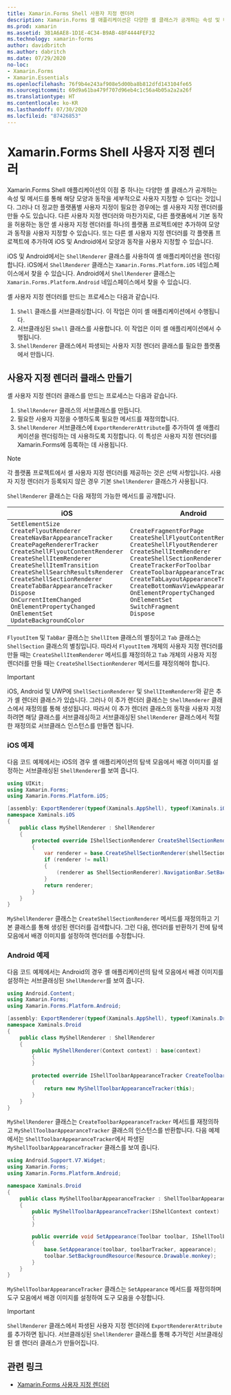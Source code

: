 ```yaml
---
title: Xamarin.Forms Shell 사용자 지정 렌더러
description: Xamarin.Forms 셸 애플리케이션은 다양한 셸 클래스가 공개하는 속성 및 메서드를 통해 세부적으로 사용자 지정할 수 있습니다. 그러나 더 정교한 플랫폼별 사용자 지정이 필요한 경우에는 셸 사용자 지정 렌더러를 만들 수도 있습니다.
ms.prod: xamarin
ms.assetid: 3B1A6AE8-1D1E-4C34-B9AB-48F4444FEF32
ms.technology: xamarin-forms
author: davidbritch
ms.author: dabritch
ms.date: 07/29/2020
no-loc:
- Xamarin.Forms
- Xamarin.Essentials
ms.openlocfilehash: 76f9b4e243af908e5d00ba8b812dfd143104fe65
ms.sourcegitcommit: 69d9a61ba479f707d96eb4c1c56a4b05a2a2a26f
ms.translationtype: HT
ms.contentlocale: ko-KR
ms.lasthandoff: 07/30/2020
ms.locfileid: "87426853"
---
```

# <a name="no-locxamarinforms-shell-custom-renderers"></a>Xamarin.Forms Shell 사용자 지정 렌더러

Xamarin.Forms Shell 애플리케이션의 이점 중 하나는 다양한 셸 클래스가 공개하는 속성 및 메서드를 통해 해당 모양과 동작을 세부적으로 사용자 지정할 수 있다는 것입니다. 그러나 더 정교한 플랫폼별 사용자 지정이 필요한 경우에는 셸 사용자 지정 렌더러를 만들 수도 있습니다. 다른 사용자 지정 렌더러와 마찬가지로, 다른 플랫폼에서 기본 동작을 허용하는 동안 셸 사용자 지정 렌더러를 하나의 플랫폼 프로젝트에만 추가하여 모양과 동작을 사용자 지정할 수 있습니다. 또는 다른 셸 사용자 지정 렌더러를 각 플랫폼 프로젝트에 추가하여 iOS 및 Android에서 모양과 동작을 사용자 지정할 수 있습니다.

iOS 및 Android에서는 `ShellRenderer` 클래스를 사용하여 셸 애플리케이션을 렌더링합니다. iOS에서 `ShellRenderer` 클래스는 `Xamarin.Forms.Platform.iOS` 네임스페이스에서 찾을 수 있습니다. Android에서 `ShellRenderer` 클래스는 `Xamarin.Forms.Platform.Android` 네임스페이스에서 찾을 수 있습니다.

셸 사용자 지정 렌더러를 만드는 프로세스는 다음과 같습니다.

1. `Shell` 클래스를 서브클래싱합니다. 이 작업은 이미 셸 애플리케이션에서 수행됩니다.
1. 서브클래싱된 `Shell` 클래스를 사용합니다. 이 작업은 이미 셸 애플리케이션에서 수행됩니다.
1. `ShellRenderer` 클래스에서 파생되는 사용자 지정 렌더러 클래스를 필요한 플랫폼에서 만듭니다.

## <a name="create-a-custom-renderer-class"></a>사용자 지정 렌더러 클래스 만들기

셸 사용자 지정 렌더러 클래스를 만드는 프로세스는 다음과 같습니다.

1. `ShellRenderer` 클래스의 서브클래스를 만듭니다.
1. 필요한 사용자 지정을 수행하도록 필요한 메서드를 재정의합니다.
1. `ShellRenderer` 서브클래스에 `ExportRendererAttribute`를 추가하여 셸 애플리케이션을 렌더링하는 데 사용하도록 지정합니다. 이 특성은 사용자 지정 렌더러를 Xamarin.Forms에 등록하는 데 사용됩니다.

> [!NOTE]
> 각 플랫폼 프로젝트에서 셸 사용자 지정 렌더러를 제공하는 것은 선택 사항입니다. 사용자 지정 렌더러가 등록되지 않은 경우 기본 `ShellRenderer` 클래스가 사용됩니다.

`ShellRenderer` 클래스는 다음 재정의 가능한 메서드를 공개합니다.

| iOS | Android | UWP |
| --- | --- | --- |
| `SetElementSize`<br />`CreateFlyoutRenderer`<br />`CreateNavBarAppearanceTracker`<br />`CreatePageRendererTracker`<br />`CreateShellFlyoutContentRenderer`<br />`CreateShellItemRenderer`<br />`CreateShellItemTransition`<br />`CreateShellSearchResultsRenderer`<br />`CreateShellSectionRenderer`<br />`CreateTabBarAppearanceTracker`<br />`Dispose`<br />`OnCurrentItemChanged`<br />`OnElementPropertyChanged`<br />`OnElementSet`<br />`UpdateBackgroundColor` | `CreateFragmentForPage`<br />`CreateShellFlyoutContentRenderer`<br />`CreateShellFlyoutRenderer`<br />`CreateShellItemRenderer`<br />`CreateShellSectionRenderer`<br />`CreateTrackerForToolbar`<br />`CreateToolbarAppearanceTracker`<br />`CreateTabLayoutAppearanceTracker`<br />`CreateBottomNavViewAppearanceTracker`<br />`OnElementPropertyChanged`<br />`OnElementSet`<br />`SwitchFragment`<br />`Dispose` | `CreateShellFlyoutTemplateSelector`<br />`CreateShellHeaderRenderer`<br />`CreateShellItemRenderer`<br />`CreateShellSectionRenderer`<br />`OnElementPropertyChanged`<br />`OnElementSet`<br />`UpdateFlyoutBackdropColor`<br />`UpdateFlyoutBackgroundColor` |

`FlyoutItem` 및 `TabBar` 클래스는 `ShellItem` 클래스의 별칭이고 `Tab` 클래스는 `ShellSection` 클래스의 별칭입니다. 따라서 `FlyoutItem` 개체의 사용자 지정 렌더러를 만들 때는 `CreateShellItemRenderer` 메서드를 재정의하고 `Tab` 개체의 사용자 지정 렌더러를 만들 때는 `CreateShellSectionRenderer` 메서드를 재정의해야 합니다.

> [!IMPORTANT]
> iOS, Android 및 UWP에 `ShellSectionRenderer` 및 `ShellItemRenderer`와 같은 추가 셸 렌더러 클래스가 있습니다. 그러나 이 추가 렌더러 클래스는 `ShellRenderer` 클래스에서 재정의를 통해 생성됩니다. 따라서 이 추가 렌더러 클래스의 동작을 사용자 지정하려면 해당 클래스를 서브클래싱하고 서브클래싱된 `ShellRenderer` 클래스에서 적절한 재정의로 서브클래스 인스턴스를 만들면 됩니다.

### <a name="ios-example"></a>iOS 예제

다음 코드 예제에서는 iOS의 경우 셸 애플리케이션의 탐색 모음에서 배경 이미지를 설정하는 서브클래싱된 `ShellRenderer`를 보여 줍니다.

```csharp
using UIKit;
using Xamarin.Forms;
using Xamarin.Forms.Platform.iOS;

[assembly: ExportRenderer(typeof(Xaminals.AppShell), typeof(Xaminals.iOS.MyShellRenderer))]
namespace Xaminals.iOS
{
    public class MyShellRenderer : ShellRenderer
    {
        protected override IShellSectionRenderer CreateShellSectionRenderer(ShellSection shellSection)
        {
            var renderer = base.CreateShellSectionRenderer(shellSection);
            if (renderer != null)
            {
                (renderer as ShellSectionRenderer).NavigationBar.SetBackgroundImage(UIImage.FromFile("monkey.png"), UIBarMetrics.Default);
            }
            return renderer;
        }
    }
}
```

`MyShellRenderer` 클래스는 `CreateShellSectionRenderer` 메서드를 재정의하고 기본 클래스를 통해 생성된 렌더러를 검색합니다. 그런 다음, 렌더러를 반환하기 전에 탐색 모음에서 배경 이미지를 설정하여 렌더러를 수정합니다.

### <a name="android-example"></a>Android 예제

다음 코드 예제에서는 Android의 경우 셸 애플리케이션의 탐색 모음에서 배경 이미지를 설정하는 서브클래싱된 `ShellRenderer`를 보여 줍니다.

```csharp
using Android.Content;
using Xamarin.Forms;
using Xamarin.Forms.Platform.Android;

[assembly: ExportRenderer(typeof(Xaminals.AppShell), typeof(Xaminals.Droid.MyShellRenderer))]
namespace Xaminals.Droid
{
    public class MyShellRenderer : ShellRenderer
    {
        public MyShellRenderer(Context context) : base(context)
        {
        }

        protected override IShellToolbarAppearanceTracker CreateToolbarAppearanceTracker()
        {
            return new MyShellToolbarAppearanceTracker(this);
        }
    }
}
```

`MyShellRenderer` 클래스는 `CreateToolbarAppearanceTracker` 메서드를 재정의하고 `MyShellToolbarAppearanceTracker` 클래스의 인스턴스를 반환합니다. 다음 예제에서는 `ShellToolbarAppearanceTracker`에서 파생된 `MyShellToolbarAppearanceTracker` 클래스를 보여 줍니다.

```csharp
using Android.Support.V7.Widget;
using Xamarin.Forms;
using Xamarin.Forms.Platform.Android;

namespace Xaminals.Droid
{
    public class MyShellToolbarAppearanceTracker : ShellToolbarAppearanceTracker
    {
        public MyShellToolbarAppearanceTracker(IShellContext context) : base(context)
        {
        }

        public override void SetAppearance(Toolbar toolbar, IShellToolbarTracker toolbarTracker, ShellAppearance appearance)
        {
            base.SetAppearance(toolbar, toolbarTracker, appearance);
            toolbar.SetBackgroundResource(Resource.Drawable.monkey);
        }
    }
}
```

`MyShellToolbarAppearanceTracker` 클래스는 `SetAppearance` 메서드를 재정의하며 도구 모음에서 배경 이미지를 설정하여 도구 모음을 수정합니다.

> [!IMPORTANT]
> `ShellRenderer` 클래스에서 파생된 사용자 지정 렌더러에 `ExportRendererAttribute`를 추가하면 됩니다. 서브클래싱된 `ShellRenderer` 클래스를 통해 추가적인 서브클래싱된 셸 렌더러 클래스가 만들어집니다.

## <a name="related-links"></a>관련 링크

- [Xamarin.Forms 사용자 지정 렌더러](~/xamarin-forms/app-fundamentals/custom-renderer/index.md)
